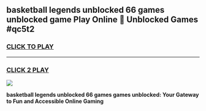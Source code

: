 
## basketball legends unblocked 66 games unblocked game Play Online 👋 Unblocked Games #qc5t2
<h3>
<a href="https://premium.freeplayer.one?title=basketball_legends_unblocked_66_games&ref=21F">CLICK TO PLAY</a></h3>
<hr>

<h3>
<a href="https://premium.freeplayer.one?title=basketball_legends_unblocked_66_games&ref=21F">CLICK 2 PLAY</a>
  
</h3>

<a href="https://premium.freeplayer.one?title=basketball_legends_unblocked_66_games&ref=21F/"><img src="https://clearcache.store/games.png"></a>


**basketball legends unblocked 66 games games unblocked: Your Gateway to Fun and Accessible Online Gaming**
